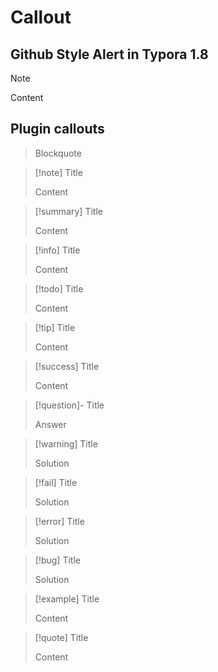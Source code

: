 # Callout

## Github Style Alert in Typora 1.8

> [!Note] 
>
> Content

## Plugin callouts

> Blockquote

> [!note] Title
>
> Content

> [!summary] Title
>
> Content

> [!info] Title
>
> Content

> [!todo] Title
>
> Content

> [!tip] Title
>
> Content

> [!success] Title
>
> Content

> [!question]- Title
>
> Answer

> [!warning] Title
>
> Solution

> [!fail] Title
>
> Solution

> [!error] Title
>
> Solution

> [!bug] Title
>
> Solution

> [!example] Title
>
> Content

> [!quote] Title
>
> Content
